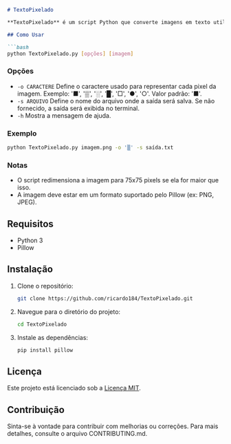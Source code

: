 
```markdown
# TextoPixelado

**TextoPixelado** é um script Python que converte imagens em texto utilizando caracteres especiais e cores ANSI. Ideal para criar arte em texto a partir de imagens, o projeto permite personalizar a representação com diferentes caracteres e salvar a saída em arquivos de texto.

## Como Usar

```bash
python TextoPixelado.py [opções] [imagem]
```

### Opções

- `-o CARACTERE`  Define o caractere usado para representar cada pixel da imagem. Exemplo: '■', '▒', '░', '█', '□', '●', '○'. Valor padrão: '■'.
- `-s ARQUIVO`    Define o nome do arquivo onde a saída será salva. Se não fornecido, a saída será exibida no terminal.
- `-h`            Mostra a mensagem de ajuda.

### Exemplo

```bash
python TextoPixelado.py imagem.png -o '▒' -s saída.txt
```

### Notas

- O script redimensiona a imagem para 75x75 pixels se ela for maior que isso.
- A imagem deve estar em um formato suportado pelo Pillow (ex: PNG, JPEG).

## Requisitos

- Python 3
- Pillow

## Instalação

1. Clone o repositório:

   ```bash
   git clone https://github.com/ricardo184/TextoPixelado.git
   ```

2. Navegue para o diretório do projeto:

   ```bash
   cd TextoPixelado
   ```

3. Instale as dependências:

   ```bash
   pip install pillow
   ```

## Licença

Este projeto está licenciado sob a [Licença MIT](LICENSE).

## Contribuição

Sinta-se à vontade para contribuir com melhorias ou correções. Para mais detalhes, consulte o arquivo CONTRIBUTING.md.


